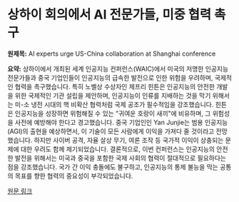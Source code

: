 # 상하이 회의에서 AI 전문가들, 미중 협력 촉구

**원제목:** AI experts urge US-China collaboration at Shanghai conference

**요약:** 상하이에서 개최된 세계 인공지능 컨퍼런스(WAIC)에서 미국의 저명한 인공지능 전문가들과 중국 기업인들이 인공지능의 급속한 발전으로 인한 위험을 우려하며, 국제적인 협력을 촉구했습니다.  특히 노벨상 수상자인 제프리 힌튼은 인공지능의 안전한 개발을 위한 국제적인 기관 설립을 제안하며, 인공지능이 인류를 지배하는 것을 막기 위해서는 미-소 냉전 시대의 핵 비확산 협력처럼 국제 공조가 필수적임을 강조했습니다.  힌튼은 인공지능을 성장하면 위험해질 수 있는 "귀여운 호랑이 새끼"에 비유하며, 그 위험성을 사전에 예방해야 한다고 경고했습니다.  중국 기업인인 Yan Junjie는 범용 인공지능(AGI)의 출현을 예상하면서, 이 기술이 모든 사람에게 이익을 가져다 줄 것이라고 전망했습니다.  하지만 사이버 공격, 자율 살상 무기, 여론 조작 등 국가적 이익이 상충되는 문제에 대한 우려도 함께 제기되었습니다.  결론적으로, 이번 컨퍼런스는 인공지능의 안전한 발전을 위해서는 미국과 중국을 포함한 국제 사회의 협력이 절대적으로 필요하다는 점을 강조했습니다.  국가 간 이익 충돌에도 불구하고, 인공지능의 통제 불능을 막는 공통의 목표를 향한 협력의 중요성이 부각되었습니다.

[원문 링크](https://amp.scmp.com/tech/tech-trends/article/3319700/ai-experts-urge-us-china-collaboration-shanghai-conference)
